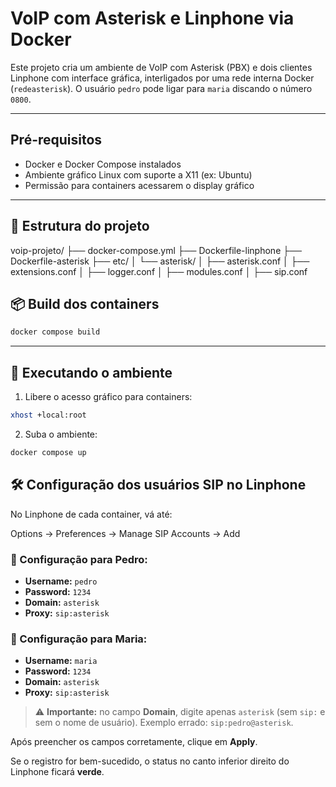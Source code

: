 # VoIP com Asterisk e Linphone via Docker

Este projeto cria um ambiente de VoIP com Asterisk (PBX) e dois clientes Linphone com interface gráfica, interligados por uma rede interna Docker (`redeasterisk`). O usuário `pedro` pode ligar para `maria` discando o número `0800`.

---

## Pré-requisitos

- Docker e Docker Compose instalados
- Ambiente gráfico Linux com suporte a X11 (ex: Ubuntu)
- Permissão para containers acessarem o display gráfico

---

## 🧱 Estrutura do projeto

voip-projeto/
├── docker-compose.yml
├── Dockerfile-linphone
├── Dockerfile-asterisk
├── etc/
│ └── asterisk/
│ ├── asterisk.conf
│ ├── extensions.conf
│ ├── logger.conf
│ ├── modules.conf
│ ├── sip.conf

## 📦 Build dos containers

```bash
docker compose build
```

---
## 🚀 Executando o ambiente

1. Libere o acesso gráfico para containers:

```bash
xhost +local:root
```

2. Suba o ambiente:

```bash
docker compose up
```

## 🛠️ Configuração dos usuários SIP no Linphone

No Linphone de cada container, vá até:

Options → Preferences → Manage SIP Accounts → Add
 
### 🔧 Configuração para **Pedro**:

- **Username:** `pedro`  
- **Password:** `1234`  
- **Domain:** `asterisk`  
- **Proxy:** `sip:asterisk`  

### 🔧 Configuração para **Maria**:

- **Username:** `maria`  
- **Password:** `1234`  
- **Domain:** `asterisk`  
- **Proxy:** `sip:asterisk`  

> ⚠️ **Importante:** no campo **Domain**, digite apenas `asterisk` (sem `sip:` e sem o nome de usuário). Exemplo errado: `sip:pedro@asterisk`.

Após preencher os campos corretamente, clique em **Apply**.

Se o registro for bem-sucedido, o status no canto inferior direito do Linphone ficará **verde**.
